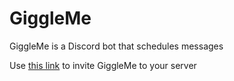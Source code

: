 # GiggleMe

GiggleMe is a Discord bot that schedules messages

Use [this link](https://discord.com/api/oauth2/authorize?client_id=748155237738479627&permissions=477248&scope=bot) to invite GiggleMe to your server
